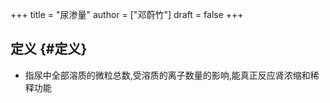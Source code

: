 +++
title = "尿渗量"
author = ["邓蔚竹"]
draft = false
+++

## 定义 {#定义}

-   指尿中全部溶质的微粒总数,受溶质的离子数量的影响,能真正反应肾浓缩和稀释功能